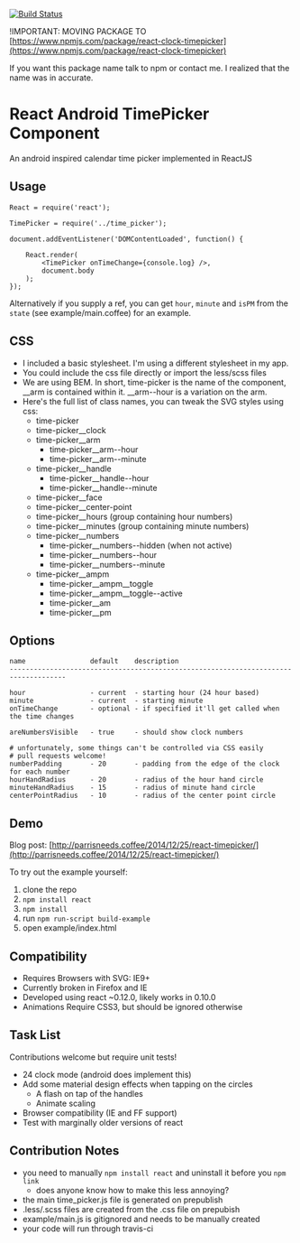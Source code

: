 [![Build Status](https://secure.travis-ci.org/parris/react-android-timepicker.png)](http://travis-ci.org/parris/react-android-timepicker)

!IMPORTANT: MOVING PACKAGE TO [https://www.npmjs.com/package/react-clock-timepicker](https://www.npmjs.com/package/react-clock-timepicker)

If you want this package name talk to npm or contact me. I realized that the name was in accurate.

React Android TimePicker Component
==================================

An android inspired calendar time picker implemented in ReactJS

Usage
-----

    React = require('react');

    TimePicker = require('../time_picker');

    document.addEventListener('DOMContentLoaded', function() {

        React.render(
            <TimePicker onTimeChange={console.log} />,
            document.body
        );
    });

Alternatively if you supply a ref, you can get `hour`, `minute` and `isPM` from
the `state` (see example/main.coffee) for an example.

CSS
---

- I included a basic stylesheet. I'm using a different stylesheet in my app.
- You could include the css file directly or import the less/scss files
- We are using BEM. In short, time-picker is the name of the component, __arm is contained within it. __arm--hour is a variation on the arm.
- Here's the full list of class names, you can tweak the SVG styles using css:
    - time-picker
    - time-picker__clock
    - time-picker__arm
        - time-picker__arm--hour
        - time-picker__arm--minute
    - time-picker__handle
        - time-picker__handle--hour
        - time-picker__handle--minute
    - time-picker__face
    - time-picker__center-point
    - time-picker__hours (group containing hour numbers)
    - time-picker__minutes (group containing minute numbers)
    - time-picker__numbers
        - time-picker__numbers--hidden (when not active)
        - time-picker__numbers--hour
        - time-picker__numbers--minute
    - time-picker__ampm
        - time-picker__ampm__toggle
        - time-picker__ampm__toggle--active
        - time-picker__am
        - time-picker__pm

Options
-------

    name                default    description
    ------------------------------------------------------------------------------------

    hour                - current  - starting hour (24 hour based)
    minute              - current  - starting minute
    onTimeChange        - optional - if specified it'll get called when the time changes

    areNumbersVisible   - true     - should show clock numbers

    # unfortunately, some things can't be controlled via CSS easily
    # pull requests welcome!
    numberPadding       - 20       - padding from the edge of the clock for each number
    hourHandRadius      - 20       - radius of the hour hand circle
    minuteHandRadius    - 15       - radius of minute hand circle
    centerPointRadius   - 10       - radius of the center point circle

Demo
----

Blog post: [http://parrisneeds.coffee/2014/12/25/react-timepicker/](http://parrisneeds.coffee/2014/12/25/react-timepicker/)

To try out the example yourself:

1. clone the repo
2. `npm install react`
3. `npm install`
4. run `npm run-script build-example`
5. open example/index.html


Compatibility
-------------

- Requires Browsers with SVG: IE9+
- Currently broken in Firefox and IE
- Developed using react ~0.12.0, likely works in 0.10.0
- Animations Require CSS3, but should be ignored otherwise

Task List
---------

Contributions welcome but require unit tests!

- 24 clock mode (android does implement this)
- Add some material design effects when tapping on the circles
  - A flash on tap of the handles
  - Animate scaling
- Browser compatibility (IE and FF support)
- Test with marginally older versions of react

Contribution Notes
------------------

- you need to manually `npm install react` and uninstall it before you `npm link`
    - does anyone know how to make this less annoying?
- the main time_picker.js file is generated on prepublish
- .less/.scss files are created from the .css file on prepubish
- example/main.js is gitignored and needs to be manually created
- your code will run through travis-ci

